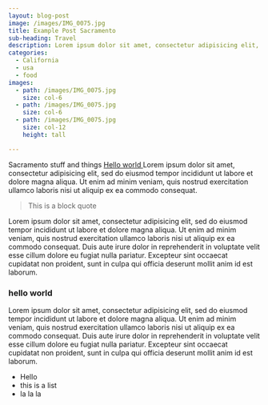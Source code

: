 ```yaml
---
layout: blog-post
image: /images/IMG_0075.jpg
title: Example Post Sacramento
sub-heading: Travel
description: Lorem ipsum dolor sit amet, consectetur adipisicing elit, sed do eiusmod tempor incididunt ut labore et dolore magna aliqua...
categories:
  - California
  - usa
  - food
images:
  - path: /images/IMG_0075.jpg
    size: col-6
  - path: /images/IMG_0075.jpg
    size: col-6
  - path: /images/IMG_0075.jpg
    size: col-12
    height: tall

---
```


Sacramento stuff and things <a href="#"> Hello world </a> Lorem ipsum dolor sit amet, consectetur adipisicing elit, sed do eiusmod tempor incididunt ut labore et dolore magna aliqua. Ut enim ad minim veniam, quis nostrud exercitation ullamco laboris nisi ut aliquip ex ea commodo consequat.

> This is a block quote 

Lorem ipsum dolor sit amet, consectetur adipisicing elit, sed do eiusmod tempor incididunt ut labore et dolore magna aliqua. Ut enim ad minim veniam, quis nostrud exercitation ullamco laboris nisi ut aliquip ex ea commodo consequat. Duis aute irure dolor in reprehenderit in voluptate velit esse cillum dolore eu fugiat nulla pariatur. Excepteur sint occaecat cupidatat non proident, sunt in culpa qui officia deserunt mollit anim id est laborum.

### hello world

Lorem ipsum dolor sit amet, consectetur adipisicing elit, sed do eiusmod tempor incididunt ut labore et dolore magna aliqua. Ut enim ad minim veniam, quis nostrud exercitation ullamco laboris nisi ut aliquip ex ea commodo consequat. Duis aute irure dolor in reprehenderit in voluptate velit esse cillum dolore eu fugiat nulla pariatur. Excepteur sint occaecat cupidatat non proident, sunt in culpa qui officia deserunt mollit anim id est laborum.

- Hello
- this is a list
- la la la
